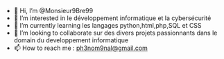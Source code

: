 - 👋 Hi, I’m @Monsieur9Bre99
- 👀 I’m interested in le développement informatique et la cybersécurité
- 🌱 I’m currently learning les langages python,html,php,SQL et  CSS
- 💞️ I’m looking to collaborate sur des divers projets passionnants dans le domain du developpement informatique
- 📫 How to reach me : ph3nom9nal@gmail.com

<!---
Monsieur9Bre99/Monsieur9Bre99 is a ✨ special ✨ repository because its `README.md` (this file) appears on your GitHub profile.
You can click the Preview link to take a look at your changes.
--->
